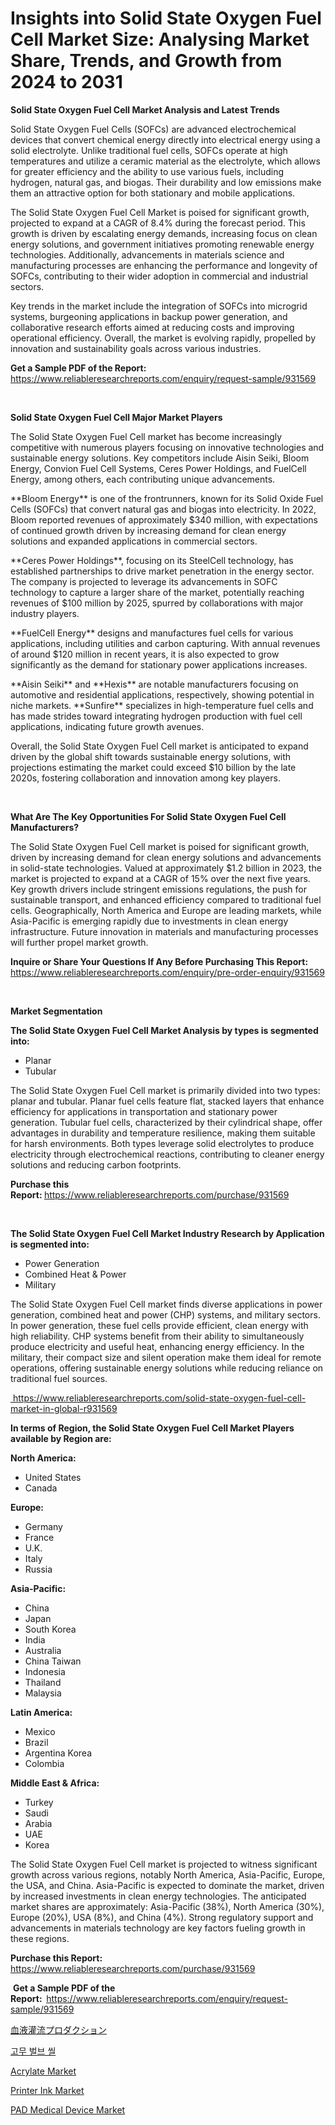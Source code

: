 <p><h1>Insights into Solid State Oxygen Fuel Cell Market Size: Analysing Market Share, Trends, and Growth from 2024 to 2031</h1></p><p><strong>Solid State Oxygen Fuel Cell Market Analysis and Latest Trends</strong></p>
<p><p>Solid State Oxygen Fuel Cells (SOFCs) are advanced electrochemical devices that convert chemical energy directly into electrical energy using a solid electrolyte. Unlike traditional fuel cells, SOFCs operate at high temperatures and utilize a ceramic material as the electrolyte, which allows for greater efficiency and the ability to use various fuels, including hydrogen, natural gas, and biogas. Their durability and low emissions make them an attractive option for both stationary and mobile applications.</p><p>The Solid State Oxygen Fuel Cell Market is poised for significant growth, projected to expand at a CAGR of 8.4% during the forecast period. This growth is driven by escalating energy demands, increasing focus on clean energy solutions, and government initiatives promoting renewable energy technologies. Additionally, advancements in materials science and manufacturing processes are enhancing the performance and longevity of SOFCs, contributing to their wider adoption in commercial and industrial sectors. </p><p>Key trends in the market include the integration of SOFCs into microgrid systems, burgeoning applications in backup power generation, and collaborative research efforts aimed at reducing costs and improving operational efficiency. Overall, the market is evolving rapidly, propelled by innovation and sustainability goals across various industries.</p></p>
<p><strong>Get a Sample PDF of the Report:&nbsp;</strong> <a href="https://www.reliableresearchreports.com/enquiry/request-sample/931569">https://www.reliableresearchreports.com/enquiry/request-sample/931569</a></p>
<p>&nbsp;</p>
<p><strong>Solid State Oxygen Fuel Cell Major Market Players</strong></p>
<p><p>The Solid State Oxygen Fuel Cell market has become increasingly competitive with numerous players focusing on innovative technologies and sustainable energy solutions. Key competitors include Aisin Seiki, Bloom Energy, Convion Fuel Cell Systems, Ceres Power Holdings, and FuelCell Energy, among others, each contributing unique advancements.</p><p>**Bloom Energy** is one of the frontrunners, known for its Solid Oxide Fuel Cells (SOFCs) that convert natural gas and biogas into electricity. In 2022, Bloom reported revenues of approximately $340 million, with expectations of continued growth driven by increasing demand for clean energy solutions and expanded applications in commercial sectors.</p><p>**Ceres Power Holdings**, focusing on its SteelCell technology, has established partnerships to drive market penetration in the energy sector. The company is projected to leverage its advancements in SOFC technology to capture a larger share of the market, potentially reaching revenues of $100 million by 2025, spurred by collaborations with major industry players.</p><p>**FuelCell Energy** designs and manufactures fuel cells for various applications, including utilities and carbon capturing. With annual revenues of around $120 million in recent years, it is also expected to grow significantly as the demand for stationary power applications increases.</p><p>**Aisin Seiki** and **Hexis** are notable manufacturers focusing on automotive and residential applications, respectively, showing potential in niche markets. **Sunfire** specializes in high-temperature fuel cells and has made strides toward integrating hydrogen production with fuel cell applications, indicating future growth avenues.</p><p>Overall, the Solid State Oxygen Fuel Cell market is anticipated to expand driven by the global shift towards sustainable energy solutions, with projections estimating the market could exceed $10 billion by the late 2020s, fostering collaboration and innovation among key players.</p></p>
<p>&nbsp;</p>
<p><strong>What Are The Key Opportunities For Solid State Oxygen Fuel Cell Manufacturers?</strong></p>
<p><p>The Solid State Oxygen Fuel Cell market is poised for significant growth, driven by increasing demand for clean energy solutions and advancements in solid-state technologies. Valued at approximately $1.2 billion in 2023, the market is projected to expand at a CAGR of 15% over the next five years. Key growth drivers include stringent emissions regulations, the push for sustainable transport, and enhanced efficiency compared to traditional fuel cells. Geographically, North America and Europe are leading markets, while Asia-Pacific is emerging rapidly due to investments in clean energy infrastructure. Future innovation in materials and manufacturing processes will further propel market growth.</p></p>
<p><strong>Inquire or Share Your Questions If Any Before Purchasing This Report:</strong> <a href="https://www.reliableresearchreports.com/enquiry/pre-order-enquiry/931569">https://www.reliableresearchreports.com/enquiry/pre-order-enquiry/931569</a></p>
<p>&nbsp;</p>
<p><strong>Market Segmentation</strong></p>
<p><strong>The Solid State Oxygen Fuel Cell Market Analysis by types is segmented into:</strong></p>
<p><ul><li>Planar</li><li>Tubular</li></ul></p>
<p><p>The Solid State Oxygen Fuel Cell market is primarily divided into two types: planar and tubular. Planar fuel cells feature flat, stacked layers that enhance efficiency for applications in transportation and stationary power generation. Tubular fuel cells, characterized by their cylindrical shape, offer advantages in durability and temperature resilience, making them suitable for harsh environments. Both types leverage solid electrolytes to produce electricity through electrochemical reactions, contributing to cleaner energy solutions and reducing carbon footprints.</p></p>
<p><strong>Purchase this Report:&nbsp;</strong><a href="https://www.reliableresearchreports.com/purchase/931569">https://www.reliableresearchreports.com/purchase/931569</a></p>
<p>&nbsp;</p>
<p><strong>The Solid State Oxygen Fuel Cell Market Industry Research by Application is segmented into:</strong></p>
<p><ul><li>Power Generation</li><li>Combined Heat & Power</li><li>Military</li></ul></p>
<p><p>The Solid State Oxygen Fuel Cell market finds diverse applications in power generation, combined heat and power (CHP) systems, and military sectors. In power generation, these fuel cells provide efficient, clean energy with high reliability. CHP systems benefit from their ability to simultaneously produce electricity and useful heat, enhancing energy efficiency. In the military, their compact size and silent operation make them ideal for remote operations, offering sustainable energy solutions while reducing reliance on traditional fuel sources.</p></p>
<p><a href="https://www.reliableresearchreports.com/solid-state-oxygen-fuel-cell-market-in-global-r931569">&nbsp;https://www.reliableresearchreports.com/solid-state-oxygen-fuel-cell-market-in-global-r931569</a></p>
<p><strong>In terms of Region, the Solid State Oxygen Fuel Cell Market Players available by Region are:</strong></p>
<p>
    <p> <strong> North America: </strong>
        <ul>
            <li>United States</li>
            <li>Canada</li>
        </ul>
        </p> 
    <p> <strong> Europe: </strong>
        <ul>
            <li>Germany</li>
            <li>France</li>
            <li>U.K.</li>
            <li>Italy</li>
            <li>Russia</li>
        </ul>
        </p> 
    <p> <strong> Asia-Pacific: </strong>
        <ul>
            <li>China</li>
            <li>Japan</li>
            <li>South Korea</li>
            <li>India</li>
            <li>Australia</li>
            <li>China Taiwan</li>
            <li>Indonesia</li>
            <li>Thailand</li>
            <li>Malaysia</li>
        </ul>
        </p> 
    <p> <strong> Latin America: </strong>
        <ul>
            <li>Mexico</li>
            <li>Brazil</li>
            <li>Argentina Korea</li>
            <li>Colombia</li>
        </ul>
        </p> 
    <p> <strong> Middle East & Africa: </strong>
        <ul>
            <li>Turkey</li>
            <li>Saudi</li>
            <li>Arabia</li>
            <li>UAE</li>
            <li>Korea</li>
        </ul>
    </p>
    </p>
<p><p>The Solid State Oxygen Fuel Cell market is projected to witness significant growth across various regions, notably North America, Asia-Pacific, Europe, the USA, and China. Asia-Pacific is expected to dominate the market, driven by increased investments in clean energy technologies. The anticipated market shares are approximately: Asia-Pacific (38%), North America (30%), Europe (20%), USA (8%), and China (4%). Strong regulatory support and advancements in materials technology are key factors fueling growth in these regions.</p></p>
<p><strong>Purchase this Report: </strong><a href="https://www.reliableresearchreports.com/purchase/931569">https://www.reliableresearchreports.com/purchase/931569</a></p>
<p>&nbsp;<strong>Get a Sample PDF of the Report:&nbsp;&nbsp;</strong><a href="https://www.reliableresearchreports.com/enquiry/request-sample/931569">https://www.reliableresearchreports.com/enquiry/request-sample/931569</a></p>
<p><strong></strong></p>
<p><p><a href="https://medium.com/@jessicagtk0/hemoperfusion-production-market-%E3%81%AF-%E3%82%B3%E3%82%B9%E3%83%88%E7%AE%A1%E7%90%86%E3%81%A8%E5%8A%B9%E7%8E%87%E5%90%91%E4%B8%8A%E3%82%92%E5%84%AA%E5%85%88%E3%81%97%E3%81%BE%E3%81%99-%E3%81%95%E3%82%89%E3%81%AB-%E5%A0%B1%E5%91%8A%E6%9B%B8%E3%81%AF%E5%B8%82%E5%A0%B4%E3%81%AE%E9%9C%80%E8%A6%81%E9%9D%A2%E3%81%A8%E4%BE%9B%E7%B5%A6%E9%9D%A2%E3%81%AE%E4%B8%A1%E6%96%B9%E3%82%92%E3%82%AB%E3%83%90%E3%83%BC%E3%81%97%E3%81%A6%E3%81%84%E3%81%BE%E3%81%99-hemoperfusion-b8a5a4efd150">血液灌流プロダクション</a></p><p><a href="https://medium.com/@sskccayi85/%EA%B3%A0%EB%AC%B4-%EB%B2%8C%EB%B8%8C-%EC%94%B0-%EC%8B%9C%EC%9E%A5-%EA%B7%9C%EB%AA%A8-%EC%84%B1%EC%9E%A5-%EB%B0%8F-%EC%82%B0%EC%97%85-%EB%B6%84%EC%84%9D-%EC%8B%9C%EC%9E%A5-%EC%84%B8%EB%B6%84%ED%99%94-%EC%A7%80%EC%97%AD-%ED%86%B5%EC%B0%B0%EB%A0%A5-%EB%B0%8F-2031%EB%85%84%EA%B9%8C%EC%A7%80%EC%9D%98-%EC%A0%84%EB%A7%9D-784b4c6ef5be?postPublishedType=initial">고무 벌브 씰</a></p><p><a href="https://issuu.com/reportprime-2/docs/acrylate-market-size-2030.pptx_0763d287b630e5">Acrylate Market</a></p><p><a href="https://issuu.com/reportprime-2/docs/printer-ink-market-size-2030.pptx_a97e84710c3ff7">Printer Ink Market</a></p><p><a href="https://www.linkedin.com/pulse/insights-pad-medical-device-industry-market-financial-status-zj62e?trackingId=ImcoHQ4eQZefS1M%2FUr%2FBtw%3D%3D">PAD Medical Device Market</a></p></p>